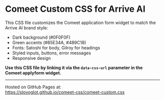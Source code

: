 # Comeet Custom CSS for Arrive AI

This CSS file customizes the Comeet application form widget to match the Arrive AI brand style:

- Dark background (#0F0F0F)
- Green accents (#85E34A, #489C18)
- Fonts: Satoshi for body, Gilroy for headings
- Styled inputs, buttons, error messages
- Responsive design

**Use this CSS file by linking it via the `data-css-url` parameter in the Comeet applyform widget.**

---

Hosted on GitHub Pages at:  
https://slovoglot.github.io/comeet-css/comeet-custom.css
